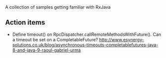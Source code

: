 
A collection of samples getting familiar with RxJava

Action items
------------

* Define timeout() on RpcDispatcher.callRemoteMethodsWithFuture(). Can a timeout be set on a CompletableFuture?
  http://www.esynergy-solutions.co.uk/blog/asynchronous-timeouts-completablefutures-java-8-and-java-9-raoul-gabriel-urma

